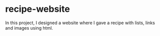 # recipe-website
In this project, I designed a website where I gave a recipe with lists, links and images using html.
